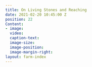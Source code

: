```yaml
---
title: On Living Stones and Reaching
date: 2021-02-20 10:45:00 Z
position: 22
Content:
- image: 
  video: 
  caption-text: 
  image-size: 
  image-position: 
  image-margin-right: 
layout: farm-index
---
```


